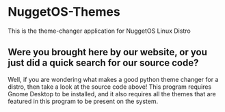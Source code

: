 # NuggetOS-Themes
This is the theme-changer application for NuggetOS Linux Distro
<h2>Were you brought here by our website, or you just did a quick search for our source code?</h2>
Well, if you are wondering what makes a good python theme changer for a distro, then take a look at the source code above!
This program requires Gnome Desktop to be installed, and it also requires all the themes that are featured in this program to be present on the system.
